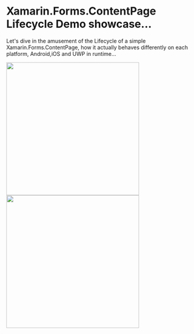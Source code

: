Xamarin.Forms.ContentPage Lifecycle Demo showcase...
===========

Let's dive in the amusement of the Lifecycle of a simple Xamarin.Forms.ContentPage, how it actually behaves differently on each platform, Android,iOS and UWP in runtime...

<img src="https://github.com/UdaraAlwis/Xamarin-Playground/raw/master/XFPageLifecycleDemo/screenshots/Android.png"  height="350" /> <img src="https://github.com/UdaraAlwis/Xamarin-Playground/raw/master/XFPageLifecycleDemo/screenshots/UWP.png"  height="350" />